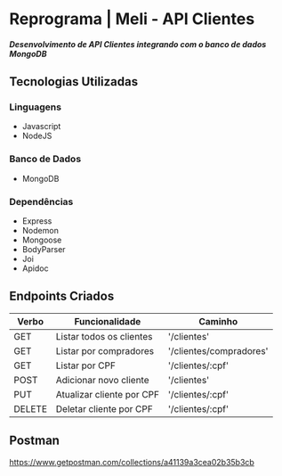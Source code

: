 # Reprograma | Meli - API Clientes
##### Desenvolvimento de API Clientes integrando com o banco de dados MongoDB

## Tecnologias Utilizadas
### Linguagens
- Javascript<br>
- NodeJS<br>

### Banco de Dados
- MongoDB<br>

### Dependências
- Express<br>
- Nodemon<br>
- Mongoose<br>
- BodyParser<br>
- Joi<br>
- Apidoc<br>


## Endpoints Criados

<table>
<thead>
<th>Verbo</th>
<th>Funcionalidade</th>
<th>Caminho</th>
</thead>
<tbody>
<tr>
<td>GET</td>
<td>Listar todos os clientes</td>
<td>'/clientes'
</tr>

<tr>
<td>GET</td>
<td>Listar por compradores</td>
<td>'/clientes/compradores'</td>
</tr>

<tr>
<td>GET</td>
<td>Listar por CPF</td>
<td>'/clientes/:cpf'</td>
</tr>

<tr>
<td>POST</td>
<td>Adicionar novo cliente</td>
<td>'/clientes'</td>
</tr>

<tr>
<td>PUT</td>
<td>Atualizar cliente por CPF</td>
<td>'/clientes/:cpf'</td>
</tr>

<tr>
<td>DELETE</td>
<td>Deletar cliente por CPF</td>
<td>'/clientes/:cpf'</td>
</tr>
</table>




## Postman

https://www.getpostman.com/collections/a41139a3cea02b35b3cb
